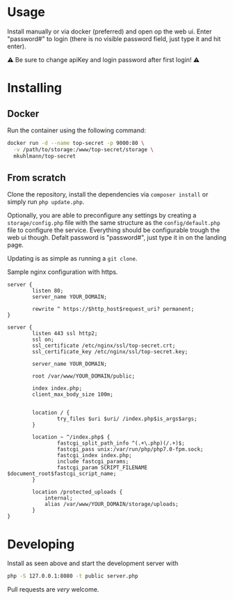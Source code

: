 
# Usage

Install manually or via docker (preferred) and open op the web ui. Enter "password#" to login (there is no visible password field, just type it and hit enter). 

⚠️ Be sure to change apiKey and login password after first login! ⚠️

#  Installing 

## Docker

Run the container using the following command:

```bash
docker run -d --name top-secret -p 9000:80 \
  -v /path/to/storage:/www/top-secret/storage \
  mkuhlmann/top-secret
```


## From scratch

Clone the repository, install the dependencies via `composer install` or simply run `php update.php`. 

Optionally, you are able to preconfigure any settings by creating a `storage/config.php` file with the same structure as the `config/default.php` file to configure the service. Everything should be configurable trough the web ui though. Defalt password is "password#", just type it in on the landing page.

Updating is as simple as running a `git clone`.

Sample nginx configuration with https.

```
server {
        listen 80;
        server_name YOUR_DOMAIN;

        rewrite ^ https://$http_host$request_uri? permanent;
}

server {
        listen 443 ssl http2;
        ssl on;
        ssl_certificate /etc/nginx/ssl/top-secret.crt;
        ssl_certificate_key /etc/nginx/ssl/top-secret.key;

        server_name YOUR_DOMAIN;

        root /var/www/YOUR_DOMAIN/public;

        index index.php;
        client_max_body_size 100m;


        location / {
                try_files $uri $uri/ /index.php$is_args$args;
        }

        location ~ ^/index.php$ {
                fastcgi_split_path_info ^(.+\.php)(/.+)$;
                fastcgi_pass unix:/var/run/php/php7.0-fpm.sock;
                fastcgi_index index.php;
                include fastcgi_params;
                fastcgi_param SCRIPT_FILENAME $document_root$fastcgi_script_name;
        }

        location /protected_uploads {
            internal;
            alias /var/www/YOUR_DOMAIN/storage/uploads;
        }
}
```


# Developing

Install as seen above and start the development server with

```bash
php -S 127.0.0.1:8080 -t public server.php
```

Pull requests are *very* welcome.
